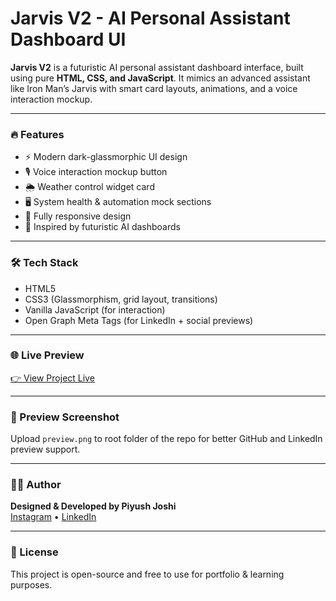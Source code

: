 # Jarvis V2 - AI Personal Assistant Dashboard UI

**Jarvis V2** is a futuristic AI personal assistant dashboard interface, built using pure **HTML, CSS, and JavaScript**. It mimics an advanced assistant like Iron Man’s Jarvis with smart card layouts, animations, and a voice interaction mockup.



---

### 🔥 Features

- ⚡ Modern dark-glassmorphic UI design
- 🎙️ Voice interaction mockup button
- 🌦️ Weather control widget card
- 🖥️ System health & automation mock sections
- 📱 Fully responsive design
- 🧠 Inspired by futuristic AI dashboards

---

### 🛠️ Tech Stack
- HTML5
- CSS3 (Glassmorphism, grid layout, transitions)
- Vanilla JavaScript (for interaction)
- Open Graph Meta Tags (for LinkedIn + social previews)

---

### 🌐 Live Preview
[👉 View Project Live](https://piyush2707.github.io/jarvis-ai-dashboard/)

---

### 📸 Preview Screenshot
Upload `preview.png` to root folder of the repo for better GitHub and LinkedIn preview support.

---

### 👨‍💻 Author

**Designed & Developed by Piyush Joshi**  
[Instagram](https://www.instagram.com/piyush2707) • [LinkedIn](https://www.linkedin.com/in/piyush2707/)

---

### 📌 License

This project is open-source and free to use for portfolio & learning purposes.
